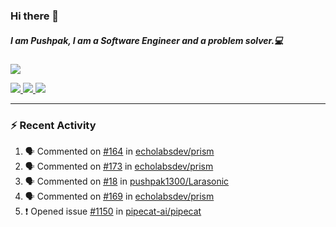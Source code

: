 ### Hi there 👋

##### I am Pushpak, I am a Software Engineer and a problem solver.💻

<a href='https://twitter.com/pushpak1300'><a href="https://pushpak1300.me/" target="_blank">
  <img src="https://img.shields.io/badge/website-%23E34F26.svg?&style=for-the-badge" />
</a> 
 
 <a href="https://twitter.com/pushpak1300" target="_blank">
  <img src="https://img.shields.io/badge/twitter-%231DA1F2.svg?&style=for-the-badge&logo=twitter&logoColor=white" />
</a> 

<a href="https://www.linkedin.com/in/pushpak-c-286b17b1/" target="_blank">
  <img src="https://img.shields.io/badge/linkedin-%230077B5.svg?&style=for-the-badge&logo=linkedin&logoColor=white" />
</a> 

<a href="https://dev.to/pushpak1300/" target="_blank">
  <img src="http://img.shields.io/badge/dev.to-gray?style=for-the-badge&logo=dev.to&?logoColor=white?logoWidth=100?label=" />
</a> 


</p>

---

### ⚡ Recent Activity

<!--START_SECTION:activity-->
1. 🗣 Commented on [#164](https://github.com/echolabsdev/prism/issues/164#issuecomment-2646354755) in [echolabsdev/prism](https://github.com/echolabsdev/prism)
2. 🗣 Commented on [#173](https://github.com/echolabsdev/prism/pull/173#issuecomment-2646353515) in [echolabsdev/prism](https://github.com/echolabsdev/prism)
3. 🗣 Commented on [#18](https://github.com/pushpak1300/Larasonic/issues/18#issuecomment-2642556303) in [pushpak1300/Larasonic](https://github.com/pushpak1300/Larasonic)
4. 🗣 Commented on [#169](https://github.com/echolabsdev/prism/pull/169#issuecomment-2640413670) in [echolabsdev/prism](https://github.com/echolabsdev/prism)
5. ❗ Opened issue [#1150](https://github.com/pipecat-ai/pipecat/issues/1150) in [pipecat-ai/pipecat](https://github.com/pipecat-ai/pipecat)
<!--END_SECTION:activity-->
